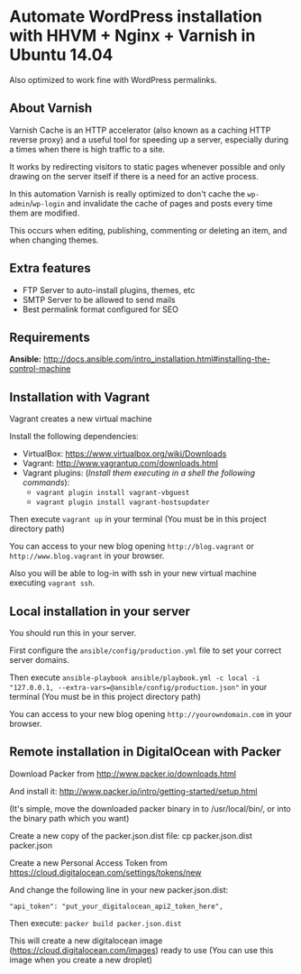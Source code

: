 # Automate WordPress installation with HHVM + Nginx + Varnish in Ubuntu 14.04

Also optimized to work fine with WordPress permalinks.

## About Varnish

Varnish Cache is an HTTP accelerator (also known as a caching HTTP reverse proxy) and a useful tool for speeding up a server, especially during a times when there is high traffic to a site.

It works by redirecting visitors to static pages whenever possible and only drawing on the server itself if there is a need for an active process.

In this automation Varnish is really optimized to don't cache the ``wp-admin``/``wp-login`` and invalidate the cache of pages and posts every time them are modified.

This occurs when editing, publishing, commenting or deleting an item, and when changing themes.

## Extra features

- FTP Server to auto-install plugins, themes, etc
- SMTP Server to be allowed to send mails
- Best permalink format configured for SEO

## Requirements

**Ansible:** http://docs.ansible.com/intro_installation.html#installing-the-control-machine

## Installation with Vagrant

Vagrant creates a new virtual machine

Install the following dependencies:

- VirtualBox: https://www.virtualbox.org/wiki/Downloads
- Vagrant: http://www.vagrantup.com/downloads.html
- Vagrant plugins: (*Install them executing in a shell the following commands*):
    - ``vagrant plugin install vagrant-vbguest``
    - ``vagrant plugin install vagrant-hostsupdater``

Then execute ``vagrant up`` in your terminal (You must be in this project directory path)

You can access to your new blog opening ``http://blog.vagrant`` or ``http://www.blog.vagrant`` in your browser.

Also you will be able to log-in with ssh in your new virtual machine executing ``vagrant ssh``.

## Local installation in your server

You should run this in your server.

First configure the ``ansible/config/production.yml`` file to set your correct server domains.

Then execute ``ansible-playbook ansible/playbook.yml -c local -i "127.0.0.1, --extra-vars=@ansible/config/production.json"`` in your terminal (You must be in this project directory path)

You can access to your new blog opening ``http://yourowndomain.com`` in your browser.


## Remote installation in DigitalOcean with Packer

Download Packer from http://www.packer.io/downloads.html

And install it: http://www.packer.io/intro/getting-started/setup.html

(It's simple, move the downloaded packer binary in to /usr/local/bin/, or into the binary path which you want)


Create a new copy of the packer.json.dist file: cp packer.json.dist packer.json

Create a new Personal Access Token from https://cloud.digitalocean.com/settings/tokens/new

And change the following line in your new packer.json.dist:

```
"api_token": "put_your_digitalocean_api2_token_here",
```

Then execute: ``packer build packer.json.dist``

This will create a new digitalocean image (https://cloud.digitalocean.com/images) ready to use (You can use this image when you create a new droplet)
